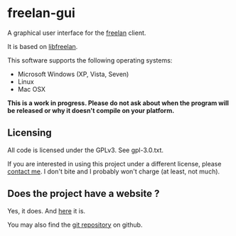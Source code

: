 freelan-gui
===========

A graphical user interface for the [freelan](http://www.freelan.org) client.

It is based on [libfreelan](https://github.com/freelan-developers/libfreelan).

This software supports the following operating systems:

 - Microsoft Windows (XP, Vista, Seven)
 - Linux
 - Mac OSX

**This is a work in progress. Please do not ask about when the program will be released or why it doesn't compile on your platform.**

Licensing
---------

All code is licensed under the GPLv3. See gpl-3.0.txt.

If you are interested in using this project under a different license, please [contact me](mailto:julien.kauffmann__AT__freelan.org). I don't bite and I probably won't charge (at least, not much).

Does the project have a website ?
---------------------------------

Yes, it does. And [here](http://www.freelan.org) it is. 

You may also find the [git repository](https://github.com/freelan-developers/freelan-gui) on github.
